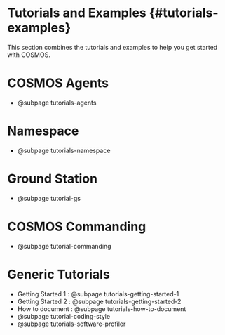 # Tutorials and Examples {#tutorials-examples} 

This section combines the tutorials and examples to help you get started with COSMOS.

# COSMOS Agents

* @subpage tutorials-agents

# Namespace

* @subpage tutorials-namespace

# Ground Station

* @subpage tutorial-gs

# COSMOS Commanding
* @subpage tutorial-commanding

# Generic Tutorials
* Getting Started 1 : @subpage tutorials-getting-started-1
* Getting Started 2 : @subpage tutorials-getting-started-2
* How to document : @subpage tutorials-how-to-document
* @subpage tutorial-coding-style
* @subpage tutorials-software-profiler

